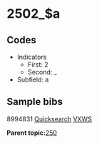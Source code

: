# 2502\_$a

## Codes

-   Indicators
    -   First: 2
    -   Second: \_
-   Subfield: a

## Sample bibs

8994831 [Quicksearch](https://search.library.yale.edu/catalog/8994831) [VXWS](http://prodorbis.library.yale.edu:7014/vxws/GetHoldingsService?bibId=8994831)

**Parent topic:**[250](../../tags/250/250.md)

